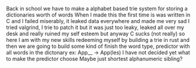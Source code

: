 Back in school we have to make a alphabet based trie system for storing a dictionaries worth of words
When I made this the first time is was written in C and I failed miserably, it leaked data everywhere and made me very sad
I tried valgrind, I trie to patch it but it was just too leaky, leaked all over my desk and really ruined my self esteem
but anyway
C sucks (not really)
so here I am with my new skills redeeming myself by building a trie in rust
and then we are going to build some kind of finish the word type, predictor with all words in the dictonary
ex: App__ -> App(les) 
I have not decided yet what to make the predictor choose
Maybe just shortest alphanumeric sibling?
